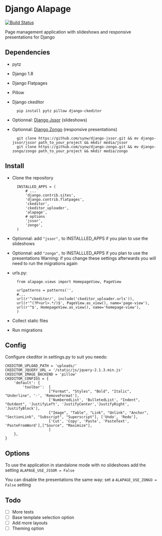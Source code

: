 Django Alapage
==============

[![Build Status](https://travis-ci.org/synw/django-alapage.svg?branch=master)](https://travis-ci.org/synw/django-alapage) 

Page management application with slideshows and responsive presentations for Django


Dependencies
--------------

- pytz
- Django 1.8
- Django Flatpages
- Pillow
- Django ckeditor

		pip install pytz pillow django-ckeditor 
		
- Optionnal: [Django Jssor](https://github.com/synw/django-jssor) (slideshows)
- Optionnal: [Django Zongo](https://github.com/synw/django-zongo) (responsive presentations)

		git clone https://github.com/synw/django-jssor.git && mv django-jssor/jssor path_to_your_project && mkdir media/jssor
		git clone https://github.com/synw/django-zongo.git && mv django-zongo/zongo path_to_your_project && mkdir media/zongo
		

Install
--------------

- Clone the repository

		INSTALLED_APPS = (
			# ...
			'django.contrib.sites',
    		'django.contrib.flatpages',
		    'ckeditor',
		    'ckeditor_uploader',
		    'alapage',
			# options 
		    'jssor',
		    'zongo',
		)

- Optionnal: add `"jssor",` to INSTALLLED_APPS if you plan to use the slideshows
- Optionnal: add `"zongo",` to INSTALLLED_APPS if you plan to use the presentations
Warning: if you change these settings afterwards you will need to run the migrations again

- urls.py:

		from alapage.views import HomepageView, PageView

		urlpatterns = patterns('',
		#...
		url(r'^ckeditor/', include('ckeditor_uploader.urls')),
	    url(r'^(?P<url>.*/)$', PageView.as_view(), name='page-view'),
	    url(r'^$', HomepageView.as_view(), name='homepage-view'),
	    )
    
- Collect static files
- Run migrations

Config
--------------

Configure ckeditor in settings.py to suit you needs:

	CKEDITOR_UPLOAD_PATH = 'uploads/'
	CKEDITOR_JQUERY_URL = '/static/js/jquery-2.1.3.min.js'
	CKEDITOR_IMAGE_BACKEND = 'pillow'
	CKEDITOR_CONFIGS = {
	    'default': {
	        'toolbar':  [
	                    ["Format", "Styles", "Bold", "Italic", "Underline", '-', 'RemoveFormat'],
	                    ['NumberedList', 'BulletedList', "Indent", "Outdent", 'JustifyLeft', 'JustifyCenter','JustifyRight', 'JustifyBlock'],
	                    ["Image", "Table", "Link", "Unlink", "Anchor", "SectionLink", "Subscript", "Superscript"], ['Undo', 'Redo'],
	                    ['Cut', 'Copy', 'Paste', 'PasteText', 'PasteFromWord'],["Source", "Maximize"],
	                    ]
	    },
	}

Options
--------------

To use the application in standalone mode with no slideshows add the setting `ALAPAGE_USE_JSSOR = False`

You can disable the presentations the same way: set a `ALAPAGE_USE_ZONGO = False` setting

Todo
--------------

- [ ] More tests
- [ ] Base template selection option
- [ ] Add more layouts
- [ ] Theming option
